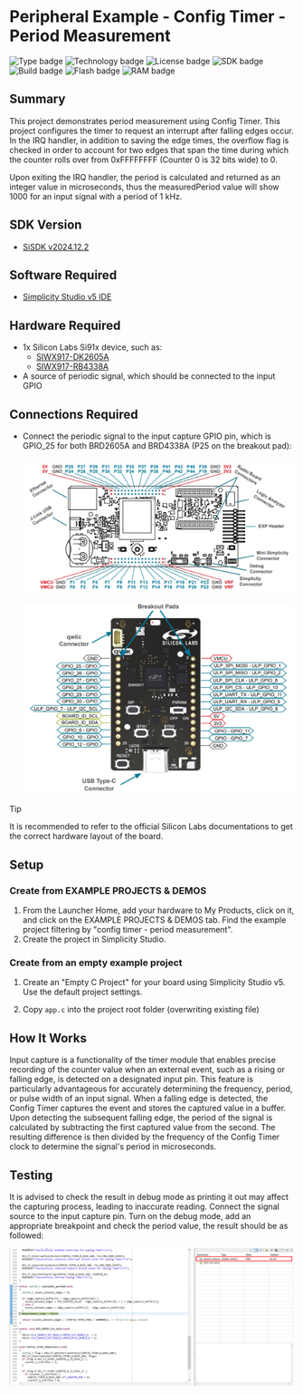 # Peripheral Example - Config Timer - Period Measurement #

![Type badge](https://img.shields.io/badge/Type-Application%20Examples-green)
![Technology badge](https://img.shields.io/badge/Technology-Peripheral-green)
![License badge](https://img.shields.io/badge/License-Zlib-green)
![SDK badge](https://img.shields.io/badge/SDK-v2024.12.2-green)
![Build badge](https://img.shields.io/badge/Build-passing-green)
![Flash badge](https://img.shields.io/badge/Flash-41.71%20KB-blue)
![RAM badge](https://img.shields.io/badge/RAM-18.67%20KB-blue)

## Summary ##

This project demonstrates period measurement using Config Timer. This project configures the timer to request an interrupt after falling edges occur. In the IRQ handler, in addition to saving the edge times, the overflow flag is checked in order to account for two edges that span the time during which the counter rolls over from 0xFFFFFFFF (Counter 0 is 32 bits wide) to 0.

Upon exiting the IRQ handler, the period is calculated and returned as an integer value in microseconds, thus the measuredPeriod value will
show 1000 for an input signal with a period of 1 kHz.

## SDK Version ##

- [SiSDK v2024.12.2](https://github.com/SiliconLabs/simplicity_sdk/releases/tag/v2024.12.2)

## Software Required ##

- [Simplicity Studio v5 IDE](https://www.silabs.com/developers/simplicity-studio)

## Hardware Required ##

- 1x Silicon Labs Si91x device, such as:
  - [SIWX917-DK2605A](https://www.silabs.com/development-tools/wireless/wi-fi/siwx917-dk2605a-wifi-6-bluetooth-le-soc-dev-kit)
  - [SIWX917-RB4338A](https://www.silabs.com/development-tools/wireless/wi-fi/siwx917-rb4338a-wifi-6-bluetooth-le-soc-radio-board?tab=overview)
- A source of periodic signal, which should be connected to the input GPIO

## Connections Required ##

- Connect the periodic signal to the input capture GPIO pin, which is GPIO_25 for both BRD2605A and BRD4338A (P25 on the breakout pad):

  ![brd4338a_connectors](image/brd4338a_connectors.png)

  ![brd2605a_connectors](image/brd2605a_connectors.png)

> [!TIP]
> It is recommended to refer to the official Silicon Labs documentations to get the correct hardware layout of the board.

## Setup ##

### Create from EXAMPLE PROJECTS & DEMOS ###

1. From the Launcher Home, add your hardware to My Products, click on it, and click on the EXAMPLE PROJECTS & DEMOS tab. Find the example project filtering by "config timer - period measurement".
2. Create the project in Simplicity Studio.

### Create from an empty example project ###

1. Create an "Empty C Project" for your board using Simplicity Studio v5. Use the default project settings.

2. Copy `app.c` into the project root folder (overwriting existing file)

## How It Works ##

Input capture is a functionality of the timer module that enables precise recording of the counter value when an external event, such as a rising or falling edge, is detected on a designated input pin. This feature is particularly advantageous for accurately determining the frequency, period, or pulse width of an input signal.
When a falling edge is detected, the Config Timer captures the event and stores the captured value in a buffer. Upon detecting the subsequent falling edge, the period of the signal is calculated by subtracting the first captured value from the second. The resulting difference is then divided by the frequency of the Config Timer clock to determine the signal's period in microseconds.

## Testing ##

It is advised to check the result in debug mode as printing it out may affect the capturing process, leading to inaccurate reading. Connect the signal source to the input capture pin. Turn on the debug mode, add an appropriate breakpoint and check the period value, the result should be as followed:

![result](image/result.png)
